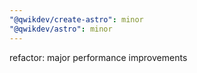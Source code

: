 ```yaml
---
"@qwikdev/create-astro": minor
"@qwikdev/astro": minor
---
```


refactor: major performance improvements
